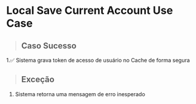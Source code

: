 # Local Save Current Account Use Case

> ## Caso Sucesso
1.✅ Sistema grava token de acesso de usuário no Cache  de forma segura

> ## Exceção
1. Sistema retorna uma mensagem de erro inesperado
